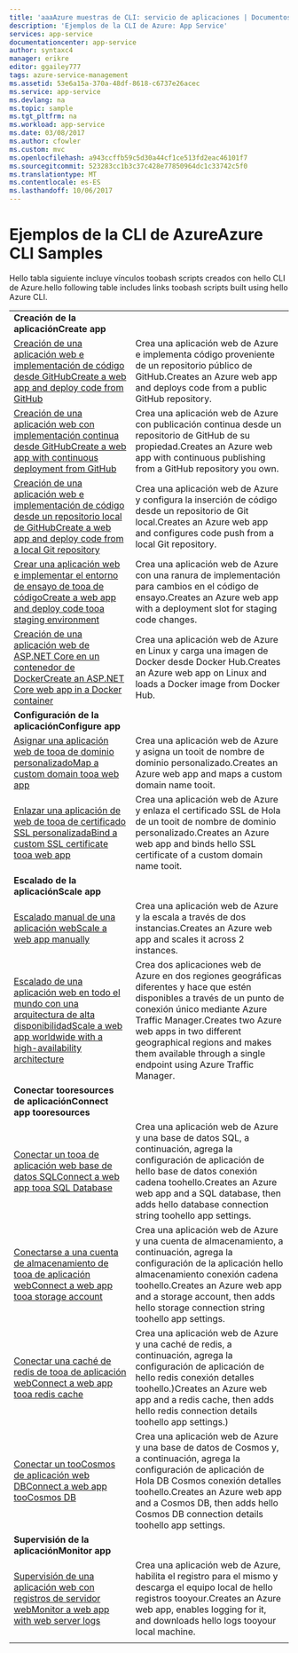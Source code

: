 ```yaml
---
title: 'aaaAzure muestras de CLI: servicio de aplicaciones | Documentos de Microsoft'
description: 'Ejemplos de la CLI de Azure: App Service'
services: app-service
documentationcenter: app-service
author: syntaxc4
manager: erikre
editor: ggailey777
tags: azure-service-management
ms.assetid: 53e6a15a-370a-48df-8618-c6737e26acec
ms.service: app-service
ms.devlang: na
ms.topic: sample
ms.tgt_pltfrm: na
ms.workload: app-service
ms.date: 03/08/2017
ms.author: cfowler
ms.custom: mvc
ms.openlocfilehash: a943ccffb59c5d30a44cf1ce513fd2eac46101f7
ms.sourcegitcommit: 523283cc1b3c37c428e77850964dc1c33742c5f0
ms.translationtype: MT
ms.contentlocale: es-ES
ms.lasthandoff: 10/06/2017
---
```

# <a name="azure-cli-samples"></a><span data-ttu-id="e7539-103">Ejemplos de la CLI de Azure</span><span class="sxs-lookup"><span data-stu-id="e7539-103">Azure CLI Samples</span></span>

<span data-ttu-id="e7539-104">Hello tabla siguiente incluye vínculos toobash scripts creados con hello CLI de Azure.</span><span class="sxs-lookup"><span data-stu-id="e7539-104">hello following table includes links toobash scripts built using hello Azure CLI.</span></span>

| | |
|-|-|
|<span data-ttu-id="e7539-105">**Creación de la aplicación**</span><span class="sxs-lookup"><span data-stu-id="e7539-105">**Create app**</span></span>||
| [<span data-ttu-id="e7539-106">Creación de una aplicación web e implementación de código desde GitHub</span><span class="sxs-lookup"><span data-stu-id="e7539-106">Create a web app and deploy code from GitHub</span></span>](./scripts/app-service-cli-deploy-github.md?toc=%2fcli%2fazure%2ftoc.json)| <span data-ttu-id="e7539-107">Crea una aplicación web de Azure e implementa código proveniente de un repositorio público de GitHub.</span><span class="sxs-lookup"><span data-stu-id="e7539-107">Creates an Azure web app and deploys code from a public GitHub repository.</span></span> |
| [<span data-ttu-id="e7539-108">Creación de una aplicación web con implementación continua desde GitHub</span><span class="sxs-lookup"><span data-stu-id="e7539-108">Create a web app with continuous deployment from GitHub</span></span>](./scripts/app-service-cli-continuous-deployment-github.md?toc=%2fcli%2fazure%2ftoc.json)| <span data-ttu-id="e7539-109">Crea una aplicación web de Azure con publicación continua desde un repositorio de GitHub de su propiedad.</span><span class="sxs-lookup"><span data-stu-id="e7539-109">Creates an Azure web app with continuous publishing from a GitHub repository you own.</span></span> |
| [<span data-ttu-id="e7539-110">Creación de una aplicación web e implementación de código desde un repositorio local de GitHub</span><span class="sxs-lookup"><span data-stu-id="e7539-110">Create a web app and deploy code from a local Git repository</span></span>](./scripts/app-service-cli-deploy-local-git.md?toc=%2fcli%2fazure%2ftoc.json) | <span data-ttu-id="e7539-111">Crea una aplicación web de Azure y configura la inserción de código desde un repositorio de Git local.</span><span class="sxs-lookup"><span data-stu-id="e7539-111">Creates an Azure web app and configures code push from a local Git repository.</span></span> |
| [<span data-ttu-id="e7539-112">Crear una aplicación web e implementar el entorno de ensayo de tooa de código</span><span class="sxs-lookup"><span data-stu-id="e7539-112">Create a web app and deploy code tooa staging environment</span></span>](./scripts/app-service-cli-deploy-staging-environment.md?toc=%2fcli%2fazure%2ftoc.json) | <span data-ttu-id="e7539-113">Crea una aplicación web de Azure con una ranura de implementación para cambios en el código de ensayo.</span><span class="sxs-lookup"><span data-stu-id="e7539-113">Creates an Azure web app with a deployment slot for staging code changes.</span></span> |
| [<span data-ttu-id="e7539-114">Creación de una aplicación web de ASP.NET Core en un contenedor de Docker</span><span class="sxs-lookup"><span data-stu-id="e7539-114">Create an ASP.NET Core web app in a Docker container</span></span>](./scripts/app-service-cli-linux-docker-aspnetcore.md?toc=%2fcli%2fazure%2ftoc.json)| <span data-ttu-id="e7539-115">Crea una aplicación web de Azure en Linux y carga una imagen de Docker desde Docker Hub.</span><span class="sxs-lookup"><span data-stu-id="e7539-115">Creates an Azure web app on Linux and loads a Docker image from Docker Hub.</span></span> |
|<span data-ttu-id="e7539-116">**Configuración de la aplicación**</span><span class="sxs-lookup"><span data-stu-id="e7539-116">**Configure app**</span></span>||
| [<span data-ttu-id="e7539-117">Asignar una aplicación web de tooa de dominio personalizado</span><span class="sxs-lookup"><span data-stu-id="e7539-117">Map a custom domain tooa web app</span></span>](./scripts/app-service-cli-configure-custom-domain.md?toc=%2fcli%2fazure%2ftoc.json)| <span data-ttu-id="e7539-118">Crea una aplicación web de Azure y asigna un tooit de nombre de dominio personalizado.</span><span class="sxs-lookup"><span data-stu-id="e7539-118">Creates an Azure web app and maps a custom domain name tooit.</span></span> |
| [<span data-ttu-id="e7539-119">Enlazar una aplicación de web de tooa de certificado SSL personalizada</span><span class="sxs-lookup"><span data-stu-id="e7539-119">Bind a custom SSL certificate tooa web app</span></span>](./scripts/app-service-cli-configure-ssl-certificate.md?toc=%2fcli%2fazure%2ftoc.json)| <span data-ttu-id="e7539-120">Crea una aplicación web de Azure y enlaza el certificado SSL de Hola de un tooit de nombre de dominio personalizado.</span><span class="sxs-lookup"><span data-stu-id="e7539-120">Creates an Azure web app and binds hello SSL certificate of a custom domain name tooit.</span></span> |
|<span data-ttu-id="e7539-121">**Escalado de la aplicación**</span><span class="sxs-lookup"><span data-stu-id="e7539-121">**Scale app**</span></span>||
| [<span data-ttu-id="e7539-122">Escalado manual de una aplicación web</span><span class="sxs-lookup"><span data-stu-id="e7539-122">Scale a web app manually</span></span>](./scripts/app-service-cli-scale-manual.md?toc=%2fcli%2fazure%2ftoc.json) | <span data-ttu-id="e7539-123">Crea una aplicación web de Azure y la escala a través de dos instancias.</span><span class="sxs-lookup"><span data-stu-id="e7539-123">Creates an Azure web app and scales it across 2 instances.</span></span> |
| [<span data-ttu-id="e7539-124">Escalado de una aplicación web en todo el mundo con una arquitectura de alta disponibilidad</span><span class="sxs-lookup"><span data-stu-id="e7539-124">Scale a web app worldwide with a high-availability architecture</span></span>](./scripts/app-service-cli-scale-high-availability.md?toc=%2fcli%2fazure%2ftoc.json) | <span data-ttu-id="e7539-125">Crea dos aplicaciones web de Azure en dos regiones geográficas diferentes y hace que estén disponibles a través de un punto de conexión único mediante Azure Traffic Manager.</span><span class="sxs-lookup"><span data-stu-id="e7539-125">Creates two Azure web apps in two different geographical regions and makes them available through a single endpoint using Azure Traffic Manager.</span></span> |
|<span data-ttu-id="e7539-126">**Conectar tooresources de aplicación**</span><span class="sxs-lookup"><span data-stu-id="e7539-126">**Connect app tooresources**</span></span>||
| [<span data-ttu-id="e7539-127">Conectar un tooa de aplicación web base de datos SQL</span><span class="sxs-lookup"><span data-stu-id="e7539-127">Connect a web app tooa SQL Database</span></span>](./scripts/app-service-cli-app-service-sql.md?toc=%2fcli%2fazure%2ftoc.json)| <span data-ttu-id="e7539-128">Crea una aplicación web de Azure y una base de datos SQL, a continuación, agrega la configuración de aplicación de hello base de datos conexión cadena toohello.</span><span class="sxs-lookup"><span data-stu-id="e7539-128">Creates an Azure web app and a SQL database, then adds hello database connection string toohello app settings.</span></span> |
| [<span data-ttu-id="e7539-129">Conectarse a una cuenta de almacenamiento de tooa de aplicación web</span><span class="sxs-lookup"><span data-stu-id="e7539-129">Connect a web app tooa storage account</span></span>](./scripts/app-service-cli-app-service-storage.md?toc=%2fcli%2fazure%2ftoc.json)| <span data-ttu-id="e7539-130">Crea una aplicación web de Azure y una cuenta de almacenamiento, a continuación, agrega la configuración de la aplicación hello almacenamiento conexión cadena toohello.</span><span class="sxs-lookup"><span data-stu-id="e7539-130">Creates an Azure web app and a storage account, then adds hello storage connection string toohello app settings.</span></span> |
| [<span data-ttu-id="e7539-131">Conectar una caché de redis de tooa de aplicación web</span><span class="sxs-lookup"><span data-stu-id="e7539-131">Connect a web app tooa redis cache</span></span>](./scripts/app-service-cli-app-service-redis.md?toc=%2fcli%2fazure%2ftoc.json) | <span data-ttu-id="e7539-132">Crea una aplicación web de Azure y una caché de redis, a continuación, agrega la configuración de aplicación de hello redis conexión detalles toohello.)</span><span class="sxs-lookup"><span data-stu-id="e7539-132">Creates an Azure web app and a redis cache, then adds hello redis connection details toohello app settings.)</span></span> |
| [<span data-ttu-id="e7539-133">Conectar un tooCosmos de aplicación web DB</span><span class="sxs-lookup"><span data-stu-id="e7539-133">Connect a web app tooCosmos DB</span></span>](./scripts/app-service-cli-app-service-documentdb.md?toc=%2fcli%2fazure%2ftoc.json) | <span data-ttu-id="e7539-134">Crea una aplicación web de Azure y una base de datos de Cosmos y, a continuación, agrega la configuración de aplicación de Hola DB Cosmos conexión detalles toohello.</span><span class="sxs-lookup"><span data-stu-id="e7539-134">Creates an Azure web app and a Cosmos DB, then adds hello Cosmos DB connection details toohello app settings.</span></span> |
|<span data-ttu-id="e7539-135">**Supervisión de la aplicación**</span><span class="sxs-lookup"><span data-stu-id="e7539-135">**Monitor app**</span></span>||
| [<span data-ttu-id="e7539-136">Supervisión de una aplicación web con registros de servidor web</span><span class="sxs-lookup"><span data-stu-id="e7539-136">Monitor a web app with web server logs</span></span>](./scripts/app-service-cli-monitor.md?toc=%2fcli%2fazure%2ftoc.json) | <span data-ttu-id="e7539-137">Crea una aplicación web de Azure, habilita el registro para el mismo y descarga el equipo local de hello registros tooyour.</span><span class="sxs-lookup"><span data-stu-id="e7539-137">Creates an Azure web app, enables logging for it, and downloads hello logs tooyour local machine.</span></span> |
| | |